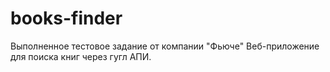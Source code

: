 # books-finder
Выполненное тестовое задание от компании "Фьюче"
Веб-приложение для поиска книг через гугл АПИ.